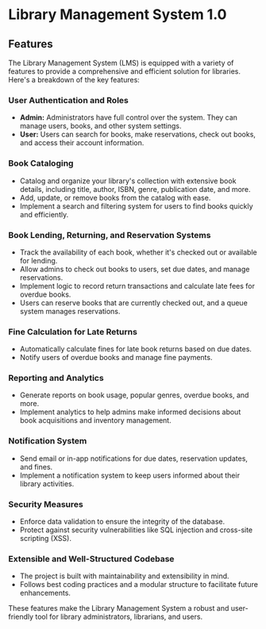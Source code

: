 # Library Management System 1.0
## Features

The Library Management System (LMS) is equipped with a variety of features to provide a comprehensive and efficient solution for libraries. Here's a breakdown of the key features:

### User Authentication and Roles

- **Admin:** Administrators have full control over the system. They can manage users, books, and other system settings.
- **User:** Users can search for books, make reservations, check out books, and access their account information.

### Book Cataloging

- Catalog and organize your library's collection with extensive book details, including title, author, ISBN, genre, publication date, and more.
- Add, update, or remove books from the catalog with ease.
- Implement a search and filtering system for users to find books quickly and efficiently.

### Book Lending, Returning, and Reservation Systems

- Track the availability of each book, whether it's checked out or available for lending.
- Allow admins to check out books to users, set due dates, and manage reservations.
- Implement logic to record return transactions and calculate late fees for overdue books.
- Users can reserve books that are currently checked out, and a queue system manages reservations.

### Fine Calculation for Late Returns

- Automatically calculate fines for late book returns based on due dates.
- Notify users of overdue books and manage fine payments.

### Reporting and Analytics

- Generate reports on book usage, popular genres, overdue books, and more.
- Implement analytics to help admins make informed decisions about book acquisitions and inventory management.

### Notification System

- Send email or in-app notifications for due dates, reservation updates, and fines.
- Implement a notification system to keep users informed about their library activities.

### Security Measures

- Enforce data validation to ensure the integrity of the database.
- Protect against security vulnerabilities like SQL injection and cross-site scripting (XSS).

### Extensible and Well-Structured Codebase

- The project is built with maintainability and extensibility in mind.
- Follows best coding practices and a modular structure to facilitate future enhancements.

These features make the Library Management System a robust and user-friendly tool for library administrators, librarians, and users.
